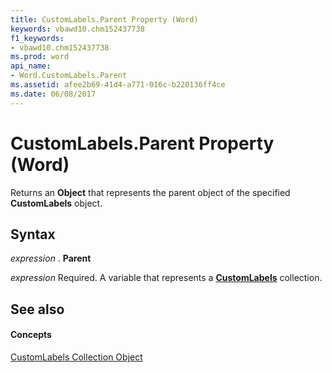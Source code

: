 ```yaml
---
title: CustomLabels.Parent Property (Word)
keywords: vbawd10.chm152437738
f1_keywords:
- vbawd10.chm152437738
ms.prod: word
api_name:
- Word.CustomLabels.Parent
ms.assetid: afee2b69-41d4-a771-016c-b220136ff4ce
ms.date: 06/08/2017
---
```



# CustomLabels.Parent Property (Word)

Returns an  **Object** that represents the parent object of the specified **CustomLabels** object.


## Syntax

 _expression_ . **Parent**

 _expression_ Required. A variable that represents a **[CustomLabels](customlabels-object-word.md)** collection.


## See also


#### Concepts


[CustomLabels Collection Object](customlabels-object-word.md)


